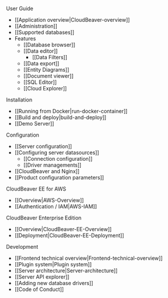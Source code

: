 User Guide  

- [[Application overview|CloudBeaver-overview]]
- [[Administration]]
- [[Supported databases]]
- Features
   - [[Database browser]]
   - [[Data editor]]
     - [[Data Filters]]
   - [[Data export]]
   - [[Entity Diagrams]]
   - [[Document viewer]]
   - [[SQL Editor]]
   - [[Cloud Explorer]]

Installation  

- [[Running from Docker|run-docker-container]]
- [[Build and deploy|build-and-deploy]]
- [[Demo Server]]

Configuration   

- [[Server configuration]]
- [[Configuring server datasources]]
   - [[Connection configuration]] 
   - [[Driver managements]] 
- [[CloudBeaver and Nginx]]
- [[Product configuration parameters]]

CloudBeaver EE for AWS
- [[Overview|AWS-Overview]]
- [[Authentication / IAM|AWS-IAM]]

CloudBeaver Enterprise Edition
- [[Overview|CloudBeaver-EE-Overview]]
- [[Deployment|CloudBeaver-EE-Deployment]]

Development  

- [[Frontend technical overview|Frontend-technical-overview]]
- [[Plugin system|Plugin system]]
- [[Server architecture|Server-architecture]]
- [[Server API explorer]]
- [[Adding new database drivers]]
- [[Code of Conduct]]
